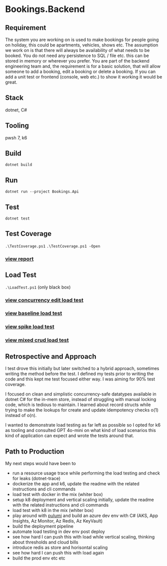 # Bookings.Backend
## Requirement
The system you are working on is used to make bookings for people going on holiday, this could be
apartments, vehicles, shows etc. The assumption we work on is that there will always be availability of
what needs to be booked. You do not need any persistence to SQL / file etc. this can be stored in
memory or wherever you prefer. You are part of the backend engineering team and, the requirement is
for a basic solution, that will allow someone to add a booking, edit a booking or delete a booking. If you
can add a unit test or frontend (console, web etc.) to show it working it would be great.

## Stack
dotnet, C#

## Tooling
pwsh 7, k6

## Build
`dotnet build`

## Run
`dotnet run --project Bookings.Api`

## Test
`dotnet test`

## Test Coverage
`.\TestCoverage.ps1`
`.\TestCoverage.ps1 -Open`
### [view report](https://pierregeldenhuys.github.io/Bookings.Backend/)

## Load Test
`.\LoadTest.ps1`
(only black box)
### [view concurrency edit load test](https://pierregeldenhuys.github.io/Bookings.Backend/Concurrent_Edit_Test.html)
### [view baseline load test](https://pierregeldenhuys.github.io/Bookings.Backend/Baseline_Load_Test.html)
### [view spike load test](https://pierregeldenhuys.github.io/Bookings.Backend/Spike_Load_Test.html)
### [view mixed crud load test](https://pierregeldenhuys.github.io/Bookings.Backend/Mixed_CRUD_Load_Test.html)

## Retrospective and Approach
I test drove this initially but later switched to a hybrid approach, sometimes writing the method before the test. 
I defined my tests prior to writing the code and this kept me test focused either way. 
I was aiming for 90% test coverage.

I focused on clean and simplistic concurrency-safe datatypes available in dotnet C# for the in-mem store, instead of struggling with manual locking code, which is tedious to maintain. 
I learned about record structs while trying to make the lookups for create and update idempotency checks o(1) instead of o(n).

I wanted to demonstrate load testing as far left as possible so I opted for k6 as tooling and consulted GPT 4o-mini on what kind of load scenarios this kind of application can expect and wrote the tests around that.

## Path to Production
My next steps would have been to 
- run a resource usage trace while performing the load testing and check for leaks (dotnet-trace)
- dockerize the app and k6, update the readme with the related instructions and cli commands
- load test with docker in the mix (whiter box)
- setup k8 deployment and vertical scaling initially, update the readme with the related instructions and cli commands
- load test with k8 in the mix (whiter box)
- play around with [pulumi](https://www.pulumi.com/) and build an azure dev env with C# (AKS, App Insights, Az Monitor, Az Redis, Az KeyVault)
- build the deployment pipeline
- automate load testing in dev env post deploy
- see how hard I can push this with load while vertical scaling, thinking about thresholds and cloud bills
- introduce redis as store and horisontal scaling
- see how hard I can push this with load again
- build the prod env etc etc